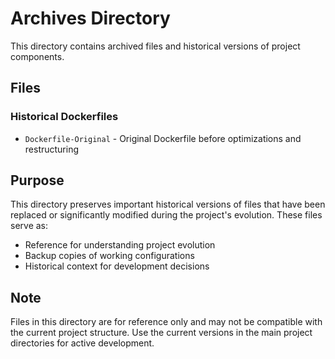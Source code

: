 # Archives Directory

This directory contains archived files and historical versions of project components.

## Files

### Historical Dockerfiles
- `Dockerfile-Original` - Original Dockerfile before optimizations and restructuring

## Purpose

This directory preserves important historical versions of files that have been replaced or significantly modified during the project's evolution. These files serve as:

- Reference for understanding project evolution
- Backup copies of working configurations
- Historical context for development decisions

## Note

Files in this directory are for reference only and may not be compatible with the current project structure. Use the current versions in the main project directories for active development.
